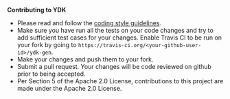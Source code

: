 **Contributing to YDK**

* Please read and follow the [coding style guidelines](CODINGSTYLE.md).
* Make sure you have run all the tests on your code changes and try to add sufficient test cases for your changes.
  Enable Travis CI to be run on your fork by going to `https://travis-ci.org/<your-github-user-id>/ydk-gen`.
* Make your changes and push them to your fork.
* Submit a pull request. Your changes will be code reviewed on github prior to being accepted.
* Per Section 5 of the Apache 2.0 License, contributions to this project are made under the Apache 2.0 License.
